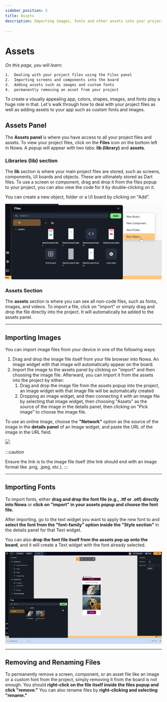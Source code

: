 ```yaml
---
sidebar_position: 5
title: Assets
description: Importing images, fonts and other assets into your project

---
```


# Assets 

*On this page, you will learn:*
```
1.  Dealing with your project files using the Files panel
2.  Importing screens and components into the board
3.  Adding assets such as images and custom fonts
4.  permanently removing an asset from your project
```

  

To create a visually appealing app, colors, shapes, images, and fonts play a huge role in that. Let's walk through how to deal with your project files as well as adding assets to your app such as custom fonts and images.

  

## Assets Panel

  

The **Assets panel** is where you have access to all your project files and assets. To view your project files, click on the **Files** icon on the bottom left in Nowa. A popup will appear with two tabs: **lib (library)** and **assets**.

  


### Libraries (lib) section

  

The **lib** section is where your main project files are stored, such as screens, components, UI boards and objects. These are ultimately stored as Dart files. To use a screen or component, drag and drop it from the files popup to your project, you can also view the code for it by double-clicking on it.

You can create a new object, folder or a UI board by clicking on "Add".

![](./img/adding-assets.png)



### Assets Section

The **assets** section is where you can see all non-code files, such as fonts, images, and videos. To import a file, click on "import" or simply drag and drop the file directly into the project. It will automatically be added to the assets panel.

---


## Importing Images

You can import image files from your device in one of the following ways:

1.  Drag and drop the image file itself from your file browser into Nowa. An image widget with that image will automatically appear on the board.
2.  Import the image to the assets panel by clicking on "import" and then choosing the image file. Afterward, you can import it from the assets into the project by either:
	1. Drag and drop the image file from the assets popup into the project, an image widget with that image file will be automatically created 
	2. Dropping an image widget, and then connecting it with an image file by selecting that image widget, then choosing "Assets" as the source of the image in the details panel, then clicking on "Pick image" to choose the image file.

To use an online image, choose the **"Network"** option as the source of the image in the **details panel** of an Image widget, and paste the URL of the image in the URL field. 

![](./img/import-images.gif)

:::caution

Ensure the link is to the image file itself (the link should end with an image format like .png, .jpeg, etc.).
:::

---

## Importing Fonts

To import fonts, either **drag and drop the font file (e.g., .ttf or .otf) directly into Nowa** or **click on "import" in your assets popup and choose the font file.**

After importing, go to the text widget you want to apply the new font to and **select the font from the "font-family" option inside the "Style section"** in the details panel for that Text widget. 

You can also **drop the font file itself from the assets pop up onto the board**, and it will create a Text widget with the font already selected.

 ![](./img/import-fonts.gif)

---


## Removing and Renaming Files

To permanently remove a screen, component, or an asset file like an image or a custom font from the project, simply removing it from the board is not enough. You should **right-click on the file itself inside the files popup and click "remove."** You can also rename files by **right-clicking and selecting "rename."**














